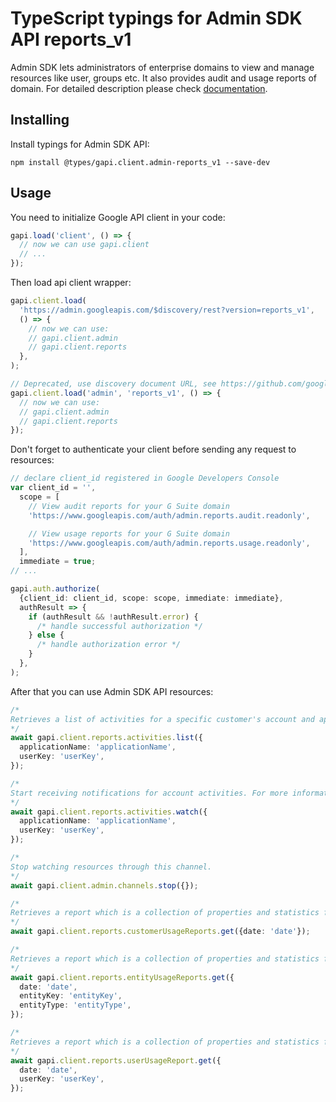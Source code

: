# TypeScript typings for Admin SDK API reports_v1

Admin SDK lets administrators of enterprise domains to view and manage resources like user, groups etc. It also provides audit and usage reports of domain.
For detailed description please check [documentation](https://developers.google.com/admin-sdk/).

## Installing

Install typings for Admin SDK API:

```
npm install @types/gapi.client.admin-reports_v1 --save-dev
```

## Usage

You need to initialize Google API client in your code:

```typescript
gapi.load('client', () => {
  // now we can use gapi.client
  // ...
});
```

Then load api client wrapper:

```typescript
gapi.client.load(
  'https://admin.googleapis.com/$discovery/rest?version=reports_v1',
  () => {
    // now we can use:
    // gapi.client.admin
    // gapi.client.reports
  },
);
```

```typescript
// Deprecated, use discovery document URL, see https://github.com/google/google-api-javascript-client/blob/master/docs/reference.md#----gapiclientloadname----version----callback--
gapi.client.load('admin', 'reports_v1', () => {
  // now we can use:
  // gapi.client.admin
  // gapi.client.reports
});
```

Don't forget to authenticate your client before sending any request to resources:

```typescript
// declare client_id registered in Google Developers Console
var client_id = '',
  scope = [
    // View audit reports for your G Suite domain
    'https://www.googleapis.com/auth/admin.reports.audit.readonly',

    // View usage reports for your G Suite domain
    'https://www.googleapis.com/auth/admin.reports.usage.readonly',
  ],
  immediate = true;
// ...

gapi.auth.authorize(
  {client_id: client_id, scope: scope, immediate: immediate},
  authResult => {
    if (authResult && !authResult.error) {
      /* handle successful authorization */
    } else {
      /* handle authorization error */
    }
  },
);
```

After that you can use Admin SDK API resources: <!-- TODO: make this work for multiple namespaces -->

```typescript
/*
Retrieves a list of activities for a specific customer's account and application such as the Admin console application or the Google Drive application. For more information, see the guides for administrator and Google Drive activity reports. For more information about the activity report's parameters, see the activity parameters reference guides. 
*/
await gapi.client.reports.activities.list({
  applicationName: 'applicationName',
  userKey: 'userKey',
});

/*
Start receiving notifications for account activities. For more information, see Receiving Push Notifications.
*/
await gapi.client.reports.activities.watch({
  applicationName: 'applicationName',
  userKey: 'userKey',
});

/*
Stop watching resources through this channel.
*/
await gapi.client.admin.channels.stop({});

/*
Retrieves a report which is a collection of properties and statistics for a specific customer's account. For more information, see the Customers Usage Report guide. For more information about the customer report's parameters, see the Customers Usage parameters reference guides. 
*/
await gapi.client.reports.customerUsageReports.get({date: 'date'});

/*
Retrieves a report which is a collection of properties and statistics for entities used by users within the account. For more information, see the Entities Usage Report guide. For more information about the entities report's parameters, see the Entities Usage parameters reference guides.
*/
await gapi.client.reports.entityUsageReports.get({
  date: 'date',
  entityKey: 'entityKey',
  entityType: 'entityType',
});

/*
Retrieves a report which is a collection of properties and statistics for a set of users with the account. For more information, see the User Usage Report guide. For more information about the user report's parameters, see the Users Usage parameters reference guides.
*/
await gapi.client.reports.userUsageReport.get({
  date: 'date',
  userKey: 'userKey',
});
```

